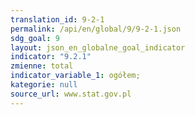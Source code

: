 ```yaml
---
translation_id: 9-2-1
permalink: /api/en/global/9/9-2-1.json
sdg_goal: 9
layout: json_en_globalne_goal_indicator
indicator: "9.2.1"
zmienne: total
indicator_variable_1: ogółem;
kategorie: null
source_url: www.stat.gov.pl
---
```

